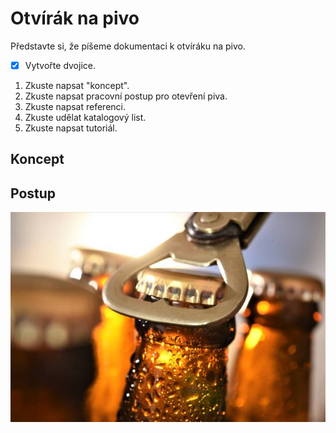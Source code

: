 # Otvírák na pivo

Představte si, že píšeme dokumentaci k otvíráku na pivo.
-   [x] Vytvořte dvojice.

1.  Zkuste napsat "koncept".
2.  Zkuste napsat pracovní postup pro otevření piva.
3.  Zkuste napsat referenci.
4.  Zkuste udělat katalogový list.
5.  Zkuste napsat tutoriál. 

## Koncept

## Postup
![otevírání](otevírání.jpg)
